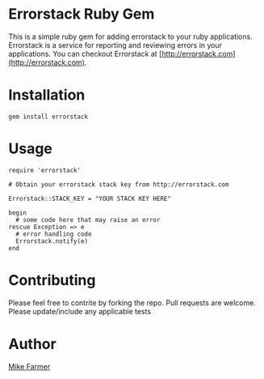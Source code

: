 # Errorstack Ruby Gem
This is a simple ruby gem for adding errorstack to your ruby applications.  Errorstack is a service for reporting and reviewing errors in your applications.  You can checkout Errorstack at [http://errorstack.com](http://errorstack.com).

# Installation
    gem install errorstack

# Usage
    
    require 'errorstack'

    # Obtain your errorstack stack key from http://errorstack.com

    Errorstack::STACK_KEY = "YOUR STACK KEY HERE"

    begin
      # some code here that may raise an error
    rescue Exception => e
      # error handling code
      Errorstack.notify(e)
    end

# Contributing

Please feel free to contrite by forking the repo. Pull requests are welcome. Please update/include any applicable tests

# Author

[Mike Farmer](http://github.com/mikefarmer)
